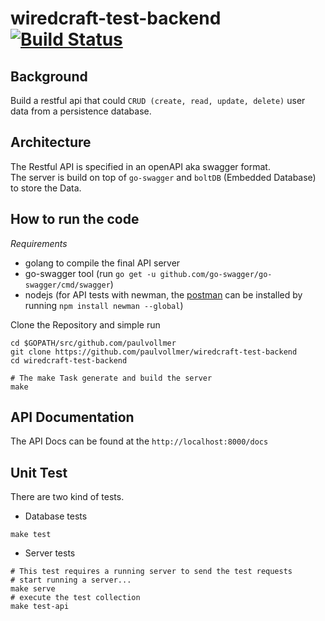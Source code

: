 # wiredcraft-test-backend [![Build Status](https://travis-ci.org/paulvollmer/wiredcraft-test-backend.svg?branch=master)](https://travis-ci.org/paulvollmer/wiredcraft-test-backend)

## Background

Build a restful api that could `CRUD (create, read, update, delete)` user data from a persistence database.

## Architecture

The Restful API is specified in an openAPI aka swagger format.  
The server is build on top of `go-swagger` and `boltDB` (Embedded Database) to store the Data.


## How to run the code
*Requirements*
- golang to compile the final API server
- go-swagger tool (run `go get -u github.com/go-swagger/go-swagger/cmd/swagger`)
- nodejs (for API tests with newman, the [postman](https://www.getpostman.com/) can be installed by running `npm install newman --global`)

Clone the Repository and simple run
```
cd $GOPATH/src/github.com/paulvollmer
git clone https://github.com/paulvollmer/wiredcraft-test-backend
cd wiredcraft-test-backend

# The make Task generate and build the server
make
```

## API Documentation
The API Docs can be found at the `http://localhost:8000/docs`

## Unit Test
There are two kind of tests.
- Database tests
```
make test
```
- Server tests
```
# This test requires a running server to send the test requests
# start running a server...
make serve
# execute the test collection
make test-api
```
